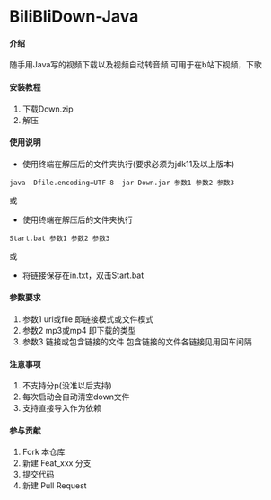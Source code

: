 # BiliBliDown-Java

#### 介绍
随手用Java写的视频下载以及视频自动转音频
可用于在b站下视频，下歌

#### 安装教程

1.  下载Down.zip
2.  解压

#### 使用说明
- 使用终端在解压后的文件夹执行(要求必须为jdk11及以上版本)
```
java -Dfile.encoding=UTF-8 -jar Down.jar 参数1 参数2 参数3
```
或
- 使用终端在解压后的文件夹执行
```
Start.bat 参数1 参数2 参数3
```
或
- 将链接保存在in.txt，双击Start.bat


#### 参数要求
1. 参数1 url或file 即链接模式或文件模式
2. 参数2 mp3或mp4 即下载的类型
3. 参数3 链接或包含链接的文件
包含链接的文件各链接见用回车间隔

#### 注意事项
1. 不支持分p(没准以后支持)
2. 每次启动会自动清空down文件
3. 支持直接导入作为依赖

#### 参与贡献

1.  Fork 本仓库
2.  新建 Feat_xxx 分支
3.  提交代码
4.  新建 Pull Request
